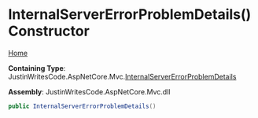 # InternalServerErrorProblemDetails\(\) Constructor

[Home](../../../README.md)

**Containing Type**: JustinWritesCode\.AspNetCore\.Mvc\.[InternalServerErrorProblemDetails](../README.md)

**Assembly**: JustinWritesCode\.AspNetCore\.Mvc\.dll

```csharp
public InternalServerErrorProblemDetails()
```


